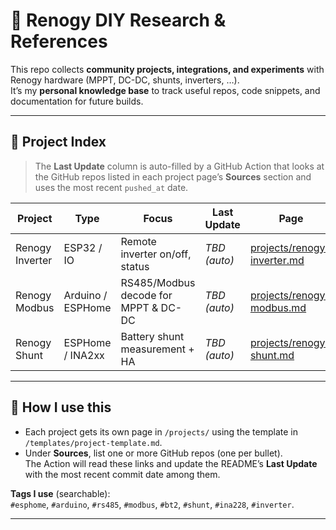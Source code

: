 # 🔋 Renogy DIY Research & References

This repo collects **community projects, integrations, and experiments** with Renogy hardware (MPPT, DC-DC, shunts, inverters, …).  
It’s my **personal knowledge base** to track useful repos, code snippets, and documentation for future builds.

---

## 📑 Project Index

> The **Last Update** column is auto-filled by a GitHub Action that looks at the GitHub repos listed in each project page’s **Sources** section and uses the most recent `pushed_at` date.

<!--INDEX:START-->
| Project | Type | Focus | Last Update | Page |
|--------|------|-------|-------------|------|
| Renogy Inverter | ESP32 / IO | Remote inverter on/off, status | _TBD (auto)_ | [projects/renogy-inverter.md](projects/renogy-inverter.md) |
| Renogy Modbus | Arduino / ESPHome | RS485/Modbus decode for MPPT & DC-DC | _TBD (auto)_ | [projects/renogy-modbus.md](projects/renogy-modbus.md) |
| Renogy Shunt | ESPHome / INA2xx | Battery shunt measurement + HA | _TBD (auto)_ | [projects/renogy-shunt.md](projects/renogy-shunt.md) |
<!--INDEX:END-->

---

## 🧰 How I use this

- Each project gets its own page in `/projects/` using the template in `/templates/project-template.md`.
- Under **Sources**, list one or more GitHub repos (one per bullet).  
  The Action will read these links and update the README’s **Last Update** with the most recent commit date among them.

**Tags I use** (searchable):  
`#esphome`, `#arduino`, `#rs485`, `#modbus`, `#bt2`, `#shunt`, `#ina228`, `#inverter`.

---
